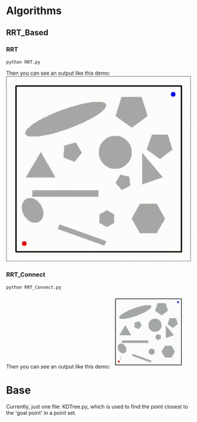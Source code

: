# Algorithms
## RRT_Based
### RRT
```
python RRT.py
```
Then you can see an output like this demo:
![image](https://github.com/Yang-Yefeng/PathPlanningAlgorithms/blob/main/somefigures/video/RRT.gif)
### RRT_Connect
```
python RRT_Connect.py
```
Then you can see an output like this demo:
![image](https://github.com/Yang-Yefeng/PathPlanningAlgorithms/blob/main/somefigures/video/rrt_connect.gif)
# Base
Currently, just one file: KDTree.py, which is used to find the point closest to the 'goal point' in a point set.
